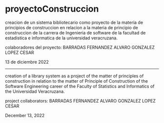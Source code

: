 # proyectoConstruccion

creacion de un sistema bibliotecario como proyecto de la materia de principios de construccion en relacion a la materia de 
principio de construccion de la carrera de Ingenieria de software de la facultad de estadistica e informatica de la universidad veracruzana.

colaboradores del proyecto:
  BARRADAS FERNANDEZ ALVARO
  GONZALEZ LOPEZ CESAR

13 de diciembre 2022

--------------------------------------------------------------------------------------

creation of a library system as a project of the matter of principles of construction in relation to the matter of Principle of Construction
of the Software Engineering career of the Faculty of Statistics and Informatics of the Universidad Veracruzana.

project collaborators: 
  BARRADAS FERNANDEZ ALVARO 
  GONZALEZ LOPEZ CESAR 

December 13, 2022

